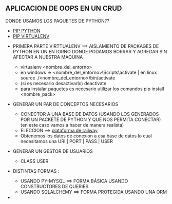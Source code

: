 ## APLICACION DE OOPS EN UN CRUD

DONDE USAMOS LOS PAQUETES DE PYTHON??

-   [PIP PYTHON](https://pypi.org/)
-   [PIP VIRTUALENV](https://pypi.org/project/virtualenv/)

*   PRIMERA PARTE VIRTTUALENV ==> AISLAMIENTO DE PACKAGES DE PYTHON EN UN ENTORNO DONDE PODAMOS BORRAR Y AGREGAR SIN AFECTAR A NUESTRA MAQUINA

    -   virtualenv <nombre_del_entorno>
    -   en windows => \<nombre_del_entorno>\Scripts\activate | en linux source ./<nombre_del_entorno>/bin/activate
    -   (si es necesario desactivarlo) deactivate
    -   para instalar paquetes es necesario utilizar los comandos pip install <nombre_pack>

*   GENERAR UN PAR DE CONCEPTOS NECESARIOS

    -   CONECTOR A UNA BASE DE DATOS (USANDO LOS GENERADOS POR UN PACKETE DE PYTHON Y QUE NOS PERMITA CONECTAR) (en este caso vamos a hacer de manera realista)
    -   ELECCION ==> [plataforma de railway](https://railway.app/)
    -   Obtenemos los datos de conexion a esa base de datos lo cual necesitamos una URI | PORT | PASS | USER

*   GENERAR UN GESTOR DE USUARIOS

    -   CLASS USER

*   DISTINTAS FORMAS :

    -   USANDO PY-MYSQL ==> FORMA BÁSICA USANDO CONSTRUCTORES DE QUERIES
    -   USANDO SQLALCHEMY ==> FORMA PROTEGIDA USANDO UNA ORM

*
